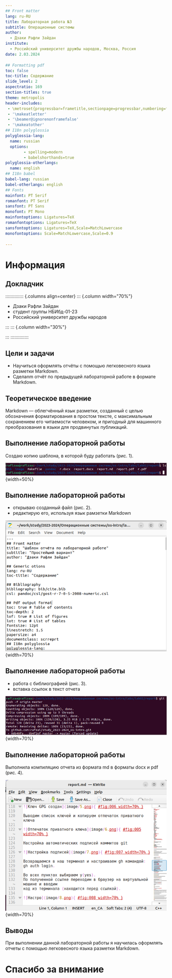 ```yaml
---
## Front matter
lang: ru-RU
title: Лабораторная работа №3
subtitle: Операционные системы
author: 
  - Дзаки Рафли Зайдан
institute:
  - Российский университет дружбы народов, Москва, Россия
date: 2.03.2024

## Formatting pdf
toc: false
toc-title: Содержание
slide_level: 2
aspectratio: 169
section-titles: true
theme: metropolis
header-includes:
 - \metroset{progressbar=frametitle,sectionpage=progressbar,numbering=fraction}
 - '\makeatletter'
 - '\beamer@ignorenonframefalse'
 - '\makeatother'
## I18n polyglossia
polyglossia-lang:
  name: russian
  options:
        - spelling=modern
        - babelshorthands=true
polyglossia-otherlangs:
  name: english
## I18n babel
babel-lang: russian
babel-otherlangs: english
## Fonts
mainfont: PT Serif
romanfont: PT Serif
sansfont: PT Sans
monofont: PT Mono
mainfontoptions: Ligatures=TeX
romanfontoptions: Ligatures=TeX
sansfontoptions: Ligatures=TeX,Scale=MatchLowercase
monofontoptions: Scale=MatchLowercase,Scale=0.9

---
```


# Информация

## Докладчик

:::::::::::::: {.columns align=center}
::: {.column width="70%"}

  * Дзаки Рафли Зайдан
  * студент группы  НБИбд-01-23
  * Российский университет дружбы народов

:::
::: {.column width="30%"}


:::
::::::::::::::

## Цели и задачи

- Научиться оформлять отчёты с помощью легковесного языка разметки Markdown.
- Сделаnm отчёт по предыдущей лабораторной работе в формате Markdown.

## Теоретическое введение

Markdown — облегчённый язык разметки, созданный с целью обозначения форматирования в простом тексте, с максимальным сохранением его читаемости человеком, и пригодный для машинного преобразования в языки для продвинутых публикаций.

## Выполнение лабораторной работы

Создаю копию шаблона, в которой буду работать (рис. 1).

![Копирование файла](image/2.png){width=50%}

## Выполнение лабораторной работы

- открываю созданный файл (рис. 2).
- редактирую его, используя язык рамзетки Markdown

![Изменение файла](image/3.png){width=70%}

## Выполнение лабораторной работы

- работа с библиографией (рис. 3).
- вставка ссылок в текст отчета

![Редактирование файла](image/7.png){width=70%}

## Выполнение лабораторной работы

Выполнила компиляцию отчета из формата md в форматы docx и pdf (рис. 4).

![Компиляция отчета](image/4.png){width=70%}

## Выводы

При выполнении данной лабораторной работы я научилась оформлять отчеты с помощью легковесного языка разметки Markdown.

# Спасибо за внимание
